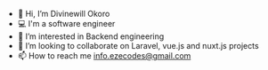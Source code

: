 - 👋 Hi, I’m Divinewill Okoro
- 💻 I'm a software engineer 
- 👀 I’m interested in Backend engineering 
- 💞️ I’m looking to collaborate on Laravel, vue.js and nuxt.js projects
- 📫 How to reach me info.ezecodes@gmail.com

<!---
codewithdiv/codewithdiv is a ✨ special ✨ repository because its `README.md` (this file) appears on your GitHub profile.
You can click the Preview link to take a look at your changes.
--->
